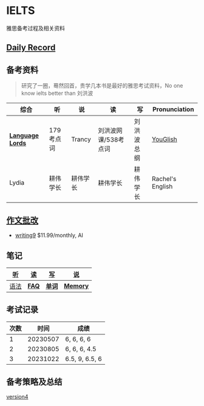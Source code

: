 # IELTS

雅思备考过程及相关资料

## [Daily Record](record/daily/index.md)

## 备考资料

> 研究了一圈，蓦然回首，贵学几本书是最好的雅思考试资料，No one know ielts better than 刘洪波

| 综合                                                         | 听        | 说       | 读                   | 写         | Pronunciation                     |
| ------------------------------------------------------------ | --------- | -------- | -------------------- | ---------- | --------------------------------- |
| **[Language Lords](https://www.youtube.com/@languagelords)** | 179考点词 | Trancy   | 刘洪波网课/538考点词 | 刘洪波总纲 | [YouGlish](https://youglish.com/) |
| Lydia                                                        | 耕伟学长  | 耕伟学长 | 耕伟学长             | 耕伟学长   | Rachel's English                  |
## [作文批改](record/summary/writing.md)
- [writing9](https://writing9.com/)	$11.99/monthly, AI
## 笔记

| [听](record/summary/listening.md) | [读](record/summary/reading.md)  | [写](record/summary/writing.md)          | [说](record/summary/speaking.md)       |
| --------------------------------- | -------------------------------- | ---------------------------------------- | -------------------------------------- |
| [语法](record/summary/grammar.md) | **[FAQ](record/summary/FAQ.md)** | **[单词](record/summary/vocabulary.md)** | [**Memory**](record/summary/memory.md) |

## 考试记录

| 次数 | 时间     | 成绩                 |
| ---- | -------- | -------------------- |
| 1    | 20230507 | 6,   6,   6,   6     |
| 2    | 20230805 | 6,   6,   6,   4.5   |
| 3    | 20231022 | 6.5,   9,   6.5,   6 |

## 备考策略及总结

[version4](record/summary/strategy.md)
